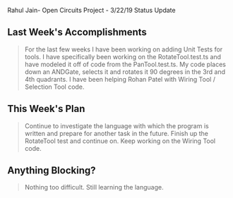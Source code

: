 Rahul Jain- Open Circuits Project - 3/22/19 Status Update

## Last Week's Accomplishments

> For the last few weeks I have been working on adding Unit Tests for tools. I have specifically been working on the RotateTool.test.ts and have modeled it off of code from the PanTool.test.ts. 
> My code places down an ANDGate, selects it and rotates it 90 degrees in the 3rd and 4th quadrants.
> I have been helping Rohan Patel with Wiring Tool / Selection Tool code.

## This Week's Plan

> Continue to investigate the language with which the program is written and prepare for another task in the future.
> Finish up the RotateTool test and continue on.
> Keep working on the Wiring Tool code.

## Anything Blocking?

> Nothing too difficult. Still learning the language.